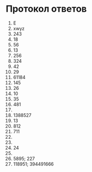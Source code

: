 # Протокол ответов

1. E
2. xwyz
3. 243
4. 18
5. 56
6. 13
7. 256
8. 324
9. 42
10. 29
11. 61184
12. 145
13. 26
14. 10
15. 35
16. 481
17. <TBA>
18. 1388527
19. 13
20. 812
21. 711
22. <TBA>
23. <TBA>
24. 24
25. <TBA>
26. 5895; 227
27. 118951; 394491666

